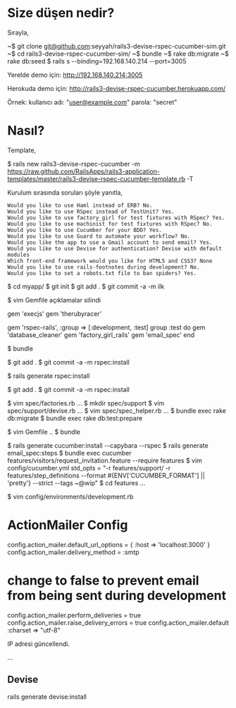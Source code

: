 # Size düşen nedir?

Sırayla,

  ~$ git clone git@github.com:seyyah/rails3-devise-rspec-cucumber-sim.git
  ~$ cd rails3-devise-rspec-cucumber-sim/
  ~$ bundle
  ~$ rake db:migrate
  ~$ rake db:seed
  $ rails s --binding=192.168.140.214 --port=3005

Yerelde demo için: http://192.168.140.214:3005

Herokuda demo için: http://rails3-devise-rspec-cucumber.herokuapp.com/

Örnek:
  kullanıcı adı: "user@example.com"
  parola: "secret"

# Nasıl?

Template,

$ rails new rails3-devise-rspec-cucumber -m
https://raw.github.com/RailsApps/rails3-application-templates/master/rails3-devise-rspec-cucumber-template.rb
-T

Kurulum sırasında soruları şöyle yanıtla,

    Would you like to use Haml instead of ERB? No.
    Would you like to use RSpec instead of TestUnit? Yes.
    Would you like to use factory_girl for test fixtures with RSpec? Yes.
    Would you like to use machinist for test fixtures with RSpec? No.
    Would you like to use Cucumber for your BDD? Yes.
    Would you like to use Guard to automate your workflow? No.
    Would you like the app to use a Gmail account to send email? Yes.
    Would you like to use Devise for authentication? Devise with default modules
    Which front-end framework would you like for HTML5 and CSS3? None
    Would you like to use rails-footnotes during development? No.
    Would you like to set a robots.txt file to ban spiders? Yes.

$ cd myapp/
$ git init
$ git add .
$ git commit -a -m ilk

$ vim Gemfile
açıklamalar silindi

gem 'execjs'
gem 'therubyracer'

gem 'rspec-rails', :group => [:development, :test]
group :test do
  gem 'database_cleaner'
  gem 'factory_girl_rails'
  gem 'email_spec'
end

$ bundle

$ git add .
$ git commit -a -m rspec:install

$ rails generate rspec:install

$ git add .
$ git commit -a -m rspec:install

$ vim spec/factories.rb
...
$ mkdir spec/support
$ vim spec/support/devise.rb
...
$ vim spec/spec_helper.rb
...
$ bundle exec rake db:migrate
$ bundle exec rake db:test:prepare

$ vim Gemfile
..
$ bundle

$ rails generate cucumber:install --capybara --rspec
$ rails generate email_spec:steps
$ bundle exec cucumber features/visitors/request_invitation.feature --require features
$ vim config/cucumber.yml
std_opts = "-r features/support/ -r features/step_definitions --format #{ENV['CUCUMBER_FORMAT'] || 'pretty'} --strict --tags ~@wip"
$ cd features
...

$ vim config/environments/development.rb
# ActionMailer Config
config.action_mailer.default_url_options = { :host => 'localhost:3000' }
config.action_mailer.delivery_method = :smtp
# change to false to prevent email from being sent during development
config.action_mailer.perform_deliveries = true
config.action_mailer.raise_delivery_errors = true
config.action_mailer.default :charset => "utf-8"

IP adresi güncellendi.

...
## Devise

rails generate devise:install


